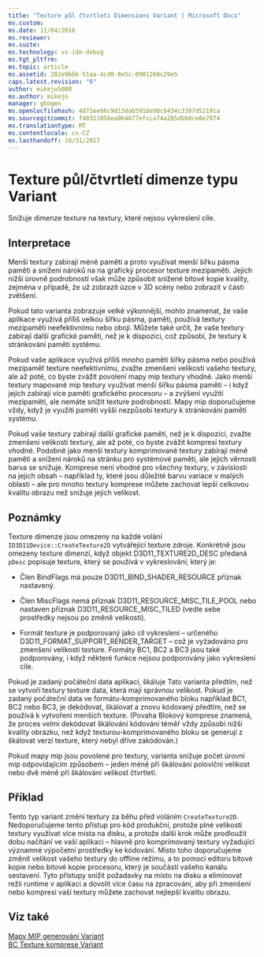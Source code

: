 ```yaml
---
title: "Texture půl čtvrtletí Dimensions Variant | Microsoft Docs"
ms.custom: 
ms.date: 11/04/2016
ms.reviewer: 
ms.suite: 
ms.technology: vs-ide-debug
ms.tgt_pltfrm: 
ms.topic: article
ms.assetid: 282e9bbb-51aa-4cd0-8e5c-0901268c29e5
caps.latest.revision: "6"
author: mikejo5000
ms.author: mikejo
manager: ghogen
ms.openlocfilehash: 4d71ee66c9d13dab5918e90c6434c3397d52191a
ms.sourcegitcommit: f40311056ea0b4677efcca74a285dbb0ce0e7974
ms.translationtype: MT
ms.contentlocale: cs-CZ
ms.lasthandoff: 10/31/2017
---
```

# <a name="halfquarter-texture-dimensions-variant"></a>Texture půl/čtvrtletí dimenze typu Variant
Snižuje dimenze texture na textury, které nejsou vykreslení cíle.  
  
## <a name="interpretation"></a>Interpretace  
 Menší textury zabírají méně paměti a proto využívat menší šířku pásma paměti a snížení nároků na na grafický procesor texture mezipaměti. Jejich nižší úrovně podrobností však může způsobit snížené bitové kopie kvality, zejména v případě, že už zobrazit úzce v 3D scény nebo zobrazit v části zvětšení.  
  
 Pokud tato varianta zobrazuje velké výkonnější, mohlo znamenat, že vaše aplikace využívá příliš velkou šířku pásma, paměti, používá textury mezipaměti neefektivnímu nebo obojí. Můžete také určit, že vaše textury zabírají další grafické paměti, než je k dispozici, což způsobí, že textury k stránkování paměti systému.  
  
 Pokud vaše aplikace využívá příliš mnoho paměti šířky pásma nebo používá mezipaměť texture neefektivnímu, zvažte zmenšení velikosti vašeho textury, ale až poté, co byste zvážit povolení mapy mip textury vhodné. Jako menší textury mapované mip textury využívat menší šířku pásma paměti – i když jejich zabírají více paměti grafického procesoru – a zvýšení využití mezipaměti, ale nemáte snížit texture podrobností. Mapy mip doporučujeme vždy, když je využití paměti vyšší nezpůsobí textury k stránkování paměti systému.  
  
 Pokud vaše textury zabírají další grafické paměti, než je k dispozici, zvažte zmenšení velikosti textury, ale až poté, co byste zvážit kompresi textury vhodné. Podobně jako menší textury komprimované textury zabírají méně paměti a snížení nároků na stránku pro systémové paměti, ale jejich věrnosti barva se snižuje. Komprese není vhodné pro všechny textury, v závislosti na jejich obsah – například ty, které jsou důležité barvu variace v malých oblasti – ale pro mnoho textury komprese můžete zachovat lepší celkovou kvalitu obrazu než snižuje jejich velikost.  
  
## <a name="remarks"></a>Poznámky  
 Texture dimenze jsou omezeny na každé volání `ID3D11Device::CreateTexture2D` vytvářející texture zdroje. Konkrétně jsou omezeny texture dimenzí, když objekt D3D11_TEXTURE2D_DESC předaná `pDesc` popisuje texture, který se používá v vykreslování; který je:  
  
-   Člen BindFlags má pouze D3D11_BIND_SHADER_RESOURCE příznak nastavený.  
  
-   Člen MiscFlags nemá příznak D3D11_RESOURCE_MISC_TILE_POOL nebo nastaven příznak D3D11_RESOURCE_MISC_TILED (vedle sebe prostředky nejsou po změně velikosti).  
  
-   Formát texture je podporovaný jako cíl vykreslení – určeného D3D11_FORMAT_SUPPORT_RENDER_TARGET – což je vyžadováno pro zmenšení velikosti texture. Formáty BC1, BC2 a BC3 jsou také podporovány, i když některé funkce nejsou podporovány jako vykreslení cíle.  
  
 Pokud je zadaný počáteční data aplikací, škáluje Tato varianta předtím, než se vytvoří textury texture data, která mají správnou velikost. Pokud je zadaný počáteční data ve formátu-komprimovaného bloku například BC1, BC2 nebo BC3, je dekódovat, škálovat a znovu kódovaný předtím, než se používá k vytvoření menších texture. (Povaha Blokový komprese znamená, že proces velmi dekódovat škálování kódování téměř vždy způsobí nižší kvality obrázku, než když texturou-komprimovaného bloku se generují z škálovat verzi texture, který nebyl dříve zakódován.)  
  
 Pokud mapy mip jsou povolené pro textury, varianta snižuje počet úrovní mip odpovídajícím způsobem – jeden méně při škálování poloviční velikost nebo dvě méně při škálování velikost čtvrtletí.  
  
## <a name="example"></a>Příklad  
 Tento typ variant změní textury za běhu před voláním `CreateTexture2D`. Nedoporučujeme tento přístup pro kód produkční, protože plné velikosti textury využívat více místa na disku, a protože další krok může prodloužit dobu načítání ve vaší aplikaci – hlavně pro komprimovaný textury vyžadující významné výpočetní prostředky ke kódování. Místo toho doporučujeme změnit velikost vašeho textury do offline režimu, a to pomocí editoru bitové kopie nebo bitové kopie procesoru, který je součástí vašeho kanálu sestavení. Tyto přístupy snížit požadavky na místo na disku a eliminovat režii runtime v aplikaci a dovolit více času na zpracování, aby při zmenšení nebo kompresi vaší textury můžete zachovat nejlepší kvalitu obrazu.  
  
## <a name="see-also"></a>Viz také  
 [Mapy MIP generování Variant](mip-map-generation-variant.md)   
 [BC Texture komprese Variant](bc-texture-compression-variant.md)